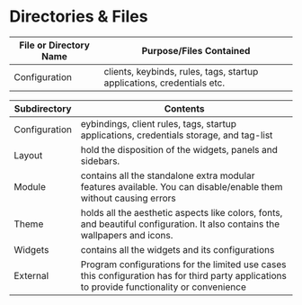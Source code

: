 # Directories & Files 

| File or Directory Name | Purpose/Files Contained |
|------------------------|-------------------------|
| Configuration | clients, keybinds, rules, tags, startup applications, credentials etc. |


| Subdirectory      |  Contents     |
| --- |  ---  |
|Configuration       | eybindings, client rules, tags, startup applications, credentials storage, and tag-list      |
| Layout      |  hold the disposition of the widgets, panels and sidebars.     |
| Module     |  contains all the standalone extra modular features available. You can disable/enable them without causing errors     |
| Theme |   holds all the aesthetic aspects like colors, fonts, and beautiful configuration. It also contains the wallpapers and icons.    |
| Widgets |   contains all the widgets and its configurations    |
| External | Program configurations for the limited use cases this configuration has for third party applications to provide functionality or convenience |




